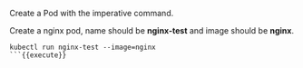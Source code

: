 
Create a Pod with the imperative command.


Create a nginx pod, name should be **nginx-test** and image should be **nginx**.


```
kubectl run nginx-test --image=nginx
```{{execute}}


 